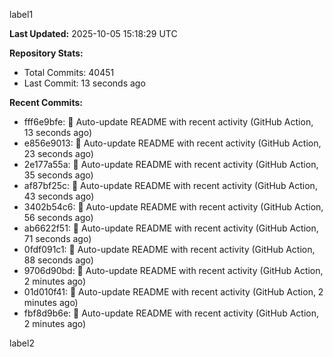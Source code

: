 
label1 
<!-- ACTIVITY_START -->
**Last Updated:** 2025-10-05 15:18:29 UTC

**Repository Stats:**
- Total Commits: 40451
- Last Commit: 13 seconds ago

**Recent Commits:**
- fff6e9bfe: 🤖 Auto-update README with recent activity (GitHub Action, 13 seconds ago)
- e856e9013: 🤖 Auto-update README with recent activity (GitHub Action, 23 seconds ago)
- 2e177a55a: 🤖 Auto-update README with recent activity (GitHub Action, 35 seconds ago)
- af87bf25c: 🤖 Auto-update README with recent activity (GitHub Action, 43 seconds ago)
- 3402b54c6: 🤖 Auto-update README with recent activity (GitHub Action, 56 seconds ago)
- ab6622f51: 🤖 Auto-update README with recent activity (GitHub Action, 71 seconds ago)
- 0fdf091c1: 🤖 Auto-update README with recent activity (GitHub Action, 88 seconds ago)
- 9706d90bd: 🤖 Auto-update README with recent activity (GitHub Action, 2 minutes ago)
- 01d010f41: 🤖 Auto-update README with recent activity (GitHub Action, 2 minutes ago)
- fbf8d9b6e: 🤖 Auto-update README with recent activity (GitHub Action, 2 minutes ago)
<!-- ACTIVITY_END -->

label2
